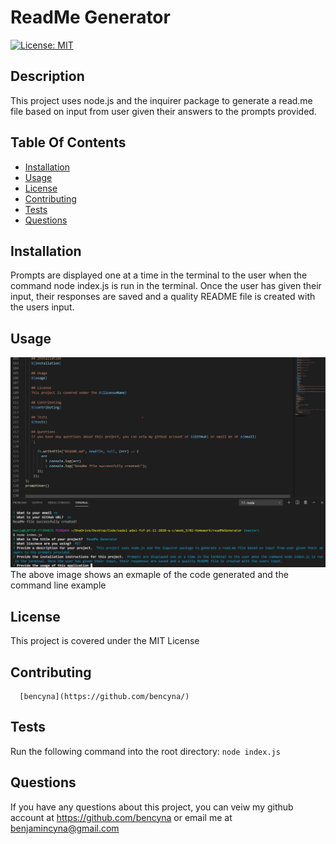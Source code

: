 # ReadMe Generator

   [![License: MIT](https://img.shields.io/badge/License-MIT-yellow.svg)](https://opensource.org/licenses/MIT)
    
   ## Description
   This project uses node.js and the inquirer package to generate a read.me file based on input from user given their answers to the prompts provided.    
  
   ## Table Of Contents
   * [Installation](##Installation)
   * [Usage](##Usage)
   * [License](##License)
   * [Contributing](##Contributing)
   * [Tests](##Tests)
   * [Questions](##Questions)
  
   ## Installation
   Prompts are displayed one at a time in the terminal to the user when the command node index.js is run in the terminal. Once the user has given their input, their responses are saved and a quality README file is created with the users input.
  
   ## Usage
   ![image of code and integrated terminal](./assets/screenshot1.jpg)
   The above image shows an exmaple of the code generated and the command line example 

   ## License
   This project is covered under the MIT License  
      
   ## Contributing
      [bencyna](https://github.com/bencyna/)
  
   ## Tests
   Run the following command into the root directory: ```node index.js```
  
   ## Questions
   If you have any questions about this project, you can veiw my github account at https://github.com/bencyna or email me at benjamincyna@gmail.com
   